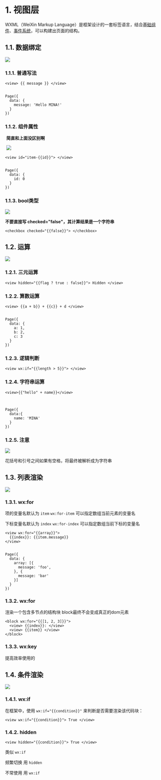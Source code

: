 # 1\. 视图层

WXML（WeiXin Markup
Language）是框架设计的一套标签语言，结合[基础组件](https://developers.weixin.qq.com/miniprogram/dev/component/index.html)、[事件系统](https://developers.weixin.qq.com/miniprogram/dev/framework/view/wxml/event.html)，可以构建出页面的结构。

## 1.1. 数据绑定

![](https://img2018.cnblogs.com/blog/1825659/201910/1825659-20191011231029343-1153593183.gif)

### 1.1.1. 普通写法

    
    
    <view> {{ message }} </view>
    
    
    Page({
      data: {
        message: 'Hello MINA!'
      }
    })

### 1.1.2. 组件属性

​ **简直和上面没区别啊**

​
![](https://img2018.cnblogs.com/blog/1825659/201910/1825659-20191011231029663-50233053.gif)

    
    
    <view id="item-{{id}}"> </view>
    
    
    Page({
      data: {
        id: 0
      }
    })

### 1.1.3. bool类型

![](https://img2018.cnblogs.com/blog/1825659/201910/1825659-20191011231029829-1046496870.gif)

**不要直接写 checked="false"，其计算结果是一个字符串**

    
    
    <checkbox checked="{{false}}"> </checkbox>

## 1.2. 运算

![](https://img2018.cnblogs.com/blog/1825659/201910/1825659-20191011231029994-492608754.gif)

### 1.2.1. 三元运算

    
    
    <view hidden="{{flag ? true : false}}"> Hidden </view>

### 1.2.2. 算数运算

    
    
    <view> {{a + b}} + {{c}} + d </view>
    
    
    Page({
      data: {
        a: 1,
        b: 2,
        c: 3
      }
    })

### 1.2.3. 逻辑判断

    
    
    <view wx:if="{{length > 5}}"> </view>

### 1.2.4. 字符串运算

    
    
    <view>{{"hello" + name}}</view>
    
    
    
    Page({
      data:{
        name: 'MINA'
      }
    })

### 1.2.5. 注意

![](https://img2018.cnblogs.com/blog/1825659/201910/1825659-20191011231030177-2099455912.gif)

花括号和引号之间如果有空格，将最终被解析成为字符串

## 1.3. 列表渲染

![](https://img2018.cnblogs.com/blog/1825659/201910/1825659-20191011231030383-1572045600.gif)

### 1.3.1. wx:for

项的变量名默认为 `item` `wx:for-item` 可以指定数组当前元素的变量名

下标变量名默认为 `index` `wx:for-index` 可以指定数组当前下标的变量名

    
    
    <view wx:for="{{array}}">
      {{index}}: {{item.message}}
    </view>
    
    
    Page({
      data: {
        array: [{
          message: 'foo',
        }, {
          message: 'bar'
        }]
      }
    })

### 1.3.2. wx:for

渲染一个包含多节点的结构块 block最终不会变成真正的dom元素

    
    
    <block wx:for="{{[1, 2, 3]}}">
      <view> {{index}}: </view>
      <view> {{item}} </view>
    </block>

### 1.3.3. wx:key

提高效率使用的

## 1.4. 条件渲染

![](https://img2018.cnblogs.com/blog/1825659/201910/1825659-20191011231030583-1402352292.gif)

### 1.4.1. wx:if

在框架中，使用 `wx:if="{{condition}}"` 来判断是否需要渲染该代码块：

    
    
    <view wx:if="{{condition}}"> True </view>

### 1.4.2. hidden

    
    
    <view hidden="{{condition}}"> True </view>

类似 `wx:if`

频繁切换 用 `hidden`

不常使用 用 `wx:if`


